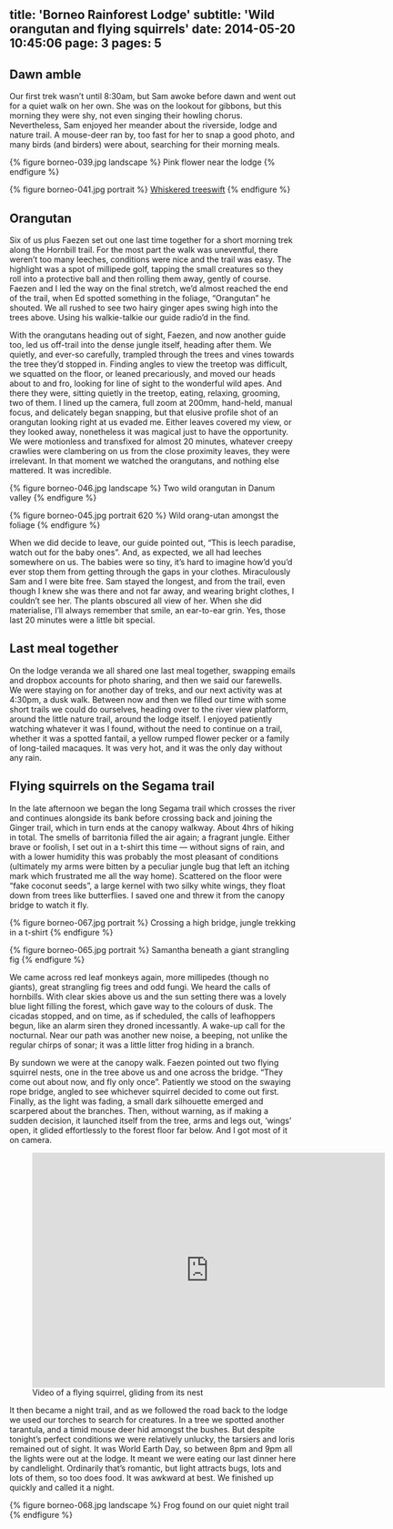 title: 'Borneo Rainforest Lodge'
subtitle: 'Wild orangutan and flying squirrels'
date: 2014-05-20 10:45:06
page: 3
pages: 5
---

## Dawn amble

Our first trek wasn’t until 8:30am, but Sam awoke before dawn and went out for a quiet walk on her own. She was on the lookout for gibbons, but this morning they were shy, not even singing their howling chorus. Nevertheless, Sam enjoyed her meander about the riverside, lodge and nature trail. A mouse-deer ran by, too fast for her to snap a good photo, and many birds (and birders) were about, searching for their morning meals.

{% figure borneo-039.jpg landscape %}
Pink flower near the lodge
{% endfigure %}

{% figure borneo-041.jpg portrait %}
[Whiskered treeswift](http://www.projectnoah.org/spottings/232956086 "Project Noah")
{% endfigure %}

## Orangutan

Six of us plus Faezen set out one last time together for a short morning trek along the Hornbill trail. For the most part the walk was uneventful, there weren’t too many leeches, conditions were nice and the trail was easy. The highlight was a spot of millipede golf, tapping the small creatures so they roll into a protective ball and then rolling them away, gently of course. Faezen and I led the way on the final stretch, we’d almost reached the end of the trail, when Ed spotted something in the foliage, “Orangutan” he shouted. We all rushed to see two hairy ginger apes swing high into the trees above. Using his walkie-talkie our guide radio’d in the find.

With the orangutans heading out of sight, Faezen, and now another guide too, led us off-trail into the dense jungle itself, heading after them. We quietly, and ever-so carefully, trampled through the trees and vines towards the tree they’d stopped in. Finding angles to view the treetop was difficult, we squatted on the floor, or leaned precariously, and moved our heads about to and fro, looking for line of sight to the wonderful wild apes. And there they were, sitting quietly in the treetop, eating, relaxing, grooming, two of them. I lined up the camera, full zoom at 200mm, hand-held, manual focus, and delicately began snapping, but that elusive profile shot of an orangutan looking right at us evaded me. Either leaves covered my view, or they looked away, nonetheless it was magical just to have the opportunity. We were motionless and transfixed for almost 20 minutes, whatever creepy crawlies were clambering on us from the close proximity leaves, they were irrelevant. In that moment we watched the orangutans, and nothing else mattered. It was incredible.

{% figure borneo-046.jpg landscape %}
Two wild orangutan in Danum valley
{% endfigure %}

{% figure borneo-045.jpg portrait 620 %}
Wild orang-utan amongst the foliage
{% endfigure %}

When we did decide to leave, our guide pointed out, “This is leech paradise, watch out for the baby ones”. And, as expected, we all had leeches somewhere on us. The babies were so tiny, it’s hard to imagine how’d you’d ever stop them from getting through the gaps in your clothes. Miraculously Sam and I were bite free. Sam stayed the longest, and from the trail, even though I knew she was there and not far away, and wearing bright clothes, I couldn’t see her. The plants obscured all view of her. When she did materialise, I’ll always remember that smile, an ear-to-ear grin. Yes, those last 20 minutes were a little bit special.

## Last meal together

On the lodge veranda we all shared one last meal together, swapping emails and dropbox accounts for photo sharing, and then we said our farewells. We were staying on for another day of treks, and our next activity was at 4:30pm, a dusk walk. Between now and then we filled our time with some short trails we could do ourselves, heading over to the river view platform, around the little nature trail, around the lodge itself. I enjoyed patiently watching whatever it was I found, without the need to continue on a trail, whether it was a spotted fantail, a yellow rumped flower pecker or a family of long-tailed macaques. It was very hot, and it was the only day without any rain.

## Flying squirrels on the Segama trail

In the late afternoon we began the long Segama trail which crosses the river and continues alongside its bank before crossing back and joining the Ginger trail, which in turn ends at the canopy walkway. About 4hrs of hiking in total. The smells of barritonia filled the air again; a fragrant jungle. Either brave or foolish, I set out in a t-shirt this time — without signs of rain, and with a lower humidity this was probably the most pleasant of conditions (ultimately my arms were bitten by a peculiar jungle bug that left an itching mark which frustrated me all the way home). Scattered on the floor were “fake coconut seeds”, a large kernel with two silky white wings, they float down from trees like butterflies. I saved one and threw it from the canopy bridge to watch it fly.

{% figure borneo-067.jpg portrait %}
Crossing a high bridge, jungle trekking in a t-shirt
{% endfigure %}

{% figure borneo-065.jpg portrait %}
Samantha beneath a giant strangling fig
{% endfigure %}

We came across red leaf monkeys again, more millipedes (though no giants), great strangling fig trees and odd fungi. We heard the calls of hornbills. With clear skies above us and the sun setting there was a lovely blue light filling the forest, which gave way to the colours of dusk. The cicadas stopped, and on time, as if scheduled, the calls of leafhoppers begun, like an alarm siren they droned incessantly. A wake-up call for the nocturnal. Near our path was another new noise, a beeping, not unlike the regular chirps of sonar; it was a little litter frog hiding in a branch.

By sundown we were at the canopy walk. Faezen pointed out two flying squirrel nests, one in the tree above us and one across the bridge. “They come out about now, and fly only once”. Patiently we stood on the swaying rope bridge, angled to see whichever squirrel decided to come out first. Finally, as the light was fading, a small dark silhouette emerged and scarpered about the branches. Then, without warning, as if making a sudden decision, it launched itself from the tree, arms and legs out, ‘wings’ open, it glided effortlessly to the forest floor far below. And I got most of it on camera.

<figure class="generated-figure generated-figure--retina generated-figure--620 generated-figure--video"><div class="video-wrapper"><iframe class="vimeo" src="http://player.vimeo.com/video/95799835" width="620" height="413" frameborder="0"></iframe></div><figcaption class="generated-figure-caption">Video of a flying squirrel, gliding from its nest</figcaption></figure>

It then became a night trail, and as we followed the road back to the lodge we used our torches to search for creatures. In a tree we spotted another tarantula, and a timid mouse deer hid amongst the bushes. But despite tonight’s perfect conditions we were relatively unlucky, the tarsiers and loris remained out of sight. It was World Earth Day, so between 8pm and 9pm all the lights were out at the lodge. It meant we were eating our last dinner here by candlelight. Ordinarily that’s romantic, but light attracts bugs, lots and lots of them, so too does food. It was awkward at best. We finished up quickly and called it a night.

{% figure borneo-068.jpg landscape %}
Frog found on our quiet night trail
{% endfigure %}

